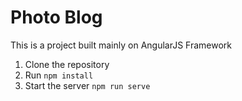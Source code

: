 # Photo Blog
This is a project built mainly on AngularJS Framework

1. Clone the repository
2. Run `npm install`
3. Start the server `npm run serve`